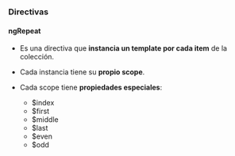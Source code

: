 ### Directivas
#### ngRepeat

- Es una directiva que **instancia un template por cada item** de la colección.

- Cada instancia tiene su **propio scope**.

- Cada scope tiene **propiedades especiales**:
    - $index
    - $first
    - $middle
    - $last
    - $even
    - $odd
